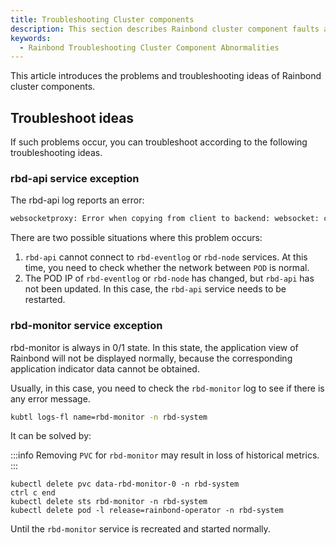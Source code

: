 ```yaml
---
title: Troubleshooting Cluster components
description: This section describes Rainbond cluster component faults and troubleshooting methods
keywords:
  - Rainbond Troubleshooting Cluster Component Abnormalities
---
```


This article introduces the problems and troubleshooting ideas of Rainbond cluster components.

## Troubleshoot ideas

If such problems occur, you can troubleshoot according to the following troubleshooting ideas.

### rbd-api service exception

The rbd-api log reports an error:

```bash
websocketproxy: Error when copying from client to backend: websocket: close 10006 (abnormal closure): unexpected EOF
```

There are two possible situations where this problem occurs:

1. `rbd-api` cannot connect to `rbd-eventlog` or `rbd-node` services. At this time, you need to check whether the network between `POD` is normal.
2. The POD IP of `rbd-eventlog` or `rbd-node` has changed, but `rbd-api` has not been updated. In this case, the `rbd-api` service needs to be restarted.

### rbd-monitor service exception

rbd-monitor is always in 0/1 state. In this state, the application view of Rainbond will not be displayed normally, because the corresponding application indicator data cannot be obtained.

Usually, in this case, you need to check the `rbd-monitor` log to see if there is any error message.

```bash
kubtl logs-fl name=rbd-monitor -n rbd-system
```

It can be solved by:

:::info
Removing `PVC` for `rbd-monitor` may result in loss of historical metrics.
:::

```
kubectl delete pvc data-rbd-monitor-0 -n rbd-system
ctrl c end
kubectl delete sts rbd-monitor -n rbd-system
kubectl delete pod -l release=rainbond-operator -n rbd-system
```

Until the `rbd-monitor` service is recreated and started normally.
